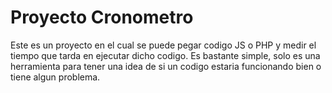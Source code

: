 # Proyecto Cronometro

Este es un proyecto en el cual se puede pegar codigo JS o PHP y medir el tiempo que tarda en ejecutar dicho codigo.
Es bastante simple, solo es una herramienta para tener una idea de si un codigo estaria funcionando bien o tiene algun problema.
